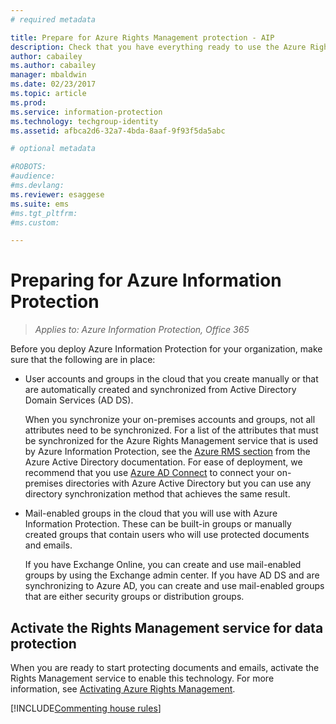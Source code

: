 ```yaml
---
# required metadata

title: Prepare for Azure Rights Management protection - AIP
description: Check that you have everything ready to use the Azure Rights Management service, so that your organization can protect documents and emails.
author: cabailey
ms.author: cabailey
manager: mbaldwin
ms.date: 02/23/2017
ms.topic: article
ms.prod:
ms.service: information-protection
ms.technology: techgroup-identity
ms.assetid: afbca2d6-32a7-4bda-8aaf-9f93f5da5abc

# optional metadata

#ROBOTS:
#audience:
#ms.devlang:
ms.reviewer: esaggese
ms.suite: ems
#ms.tgt_pltfrm:
#ms.custom:

---
```


# Preparing for Azure Information Protection

>*Applies to: Azure Information Protection, Office 365*

Before you deploy Azure Information Protection for your organization, make sure that the following are in place:

-   User accounts and groups in the cloud that you create manually or that are automatically created and synchronized from Active Directory Domain Services (AD DS).

    When you synchronize your on-premises accounts and groups, not all attributes need to be synchronized. For a list of the attributes that must be synchronized for the Azure Rights Management service that is used by Azure Information Protection, see the [Azure RMS section](/active-directory/active-directory-aadconnectsync-attributes-synchronized#azure-rms) from the Azure Active Directory documentation. For ease of deployment, we recommend that you use [Azure AD Connect](/active-directory/active-directory-aadconnectsync-whatis) to connect your on-premises directories with Azure Active Directory but you can use any directory synchronization method that achieves the same result.

-   Mail-enabled groups in the cloud that you will use with Azure Information Protection. These can be built-in groups or manually created groups that contain users who will use protected documents and emails.

    If you have Exchange Online, you can create and use mail-enabled groups by using the Exchange admin center. If you have AD DS and are synchronizing to Azure AD, you can create and use mail-enabled groups that are either security groups or distribution groups.

## Activate the Rights Management service for data protection
When you are ready to start protecting documents and emails, activate the Rights Management service to enable this technology. For more information, see [Activating Azure Rights Management](../deploy-use/activate-service.md).

[!INCLUDE[Commenting house rules](../includes/houserules.md)]


